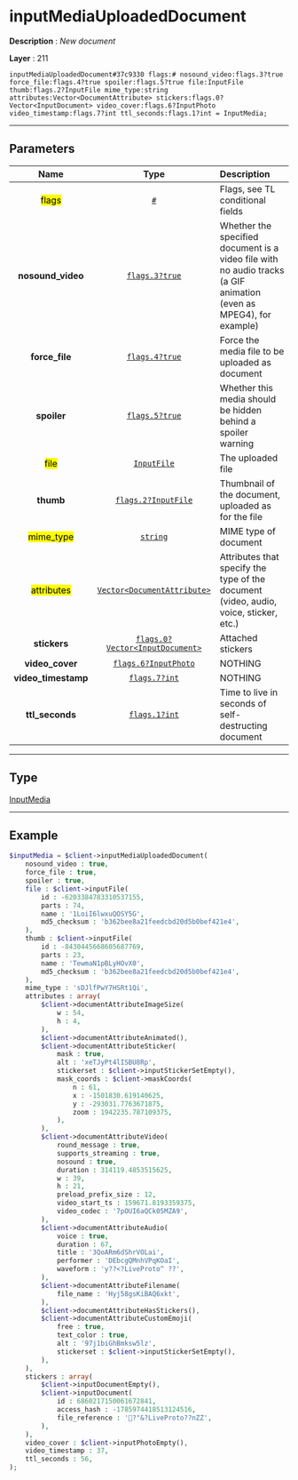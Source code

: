 # inputMediaUploadedDocument

**Description** : *New document*

**Layer** : 211

```tl
inputMediaUploadedDocument#37c9330 flags:# nosound_video:flags.3?true force_file:flags.4?true spoiler:flags.5?true file:InputFile thumb:flags.2?InputFile mime_type:string attributes:Vector<DocumentAttribute> stickers:flags.0?Vector<InputDocument> video_cover:flags.6?InputPhoto video_timestamp:flags.7?int ttl_seconds:flags.1?int = InputMedia;
```

---

## Parameters

| Name | Type | Description |
| :---: | :---: | :--- |
| <mark>flags</mark> | [`#`](type/#) | Flags, see TL conditional fields |
| **nosound_video** | [`flags.3?true`](type/true) | Whether the specified document is a video file with no audio tracks (a GIF animation (even as MPEG4), for example) |
| **force_file** | [`flags.4?true`](type/true) | Force the media file to be uploaded as document |
| **spoiler** | [`flags.5?true`](type/true) | Whether this media should be hidden behind a spoiler warning |
| <mark>file</mark> | [`InputFile`](type/InputFile) | The uploaded file |
| **thumb** | [`flags.2?InputFile`](type/InputFile) | Thumbnail of the document, uploaded as for the file |
| <mark>mime_type</mark> | [`string`](type/string) | MIME type of document |
| <mark>attributes</mark> | [`Vector<DocumentAttribute>`](type/DocumentAttribute) | Attributes that specify the type of the document (video, audio, voice, sticker, etc.) |
| **stickers** | [`flags.0?Vector<InputDocument>`](type/InputDocument) | Attached stickers |
| **video_cover** | [`flags.6?InputPhoto`](type/InputPhoto) | NOTHING |
| **video_timestamp** | [`flags.7?int`](type/int) | NOTHING |
| **ttl_seconds** | [`flags.1?int`](type/int) | Time to live in seconds of self-destructing document |

---

## Type

[InputMedia](type/InputMedia)

---

## Example

```php
$inputMedia = $client->inputMediaUploadedDocument(
	nosound_video : true,
	force_file : true,
	spoiler : true,
	file : $client->inputFile(
		id : -6203384783310537155,
		parts : 74,
		name : '1LoiI6lwxuQOSY5G',
		md5_checksum : 'b362bee8a21feedcbd20d5b0bef421e4',
	),
	thumb : $client->inputFile(
		id : -8430445668605687769,
		parts : 23,
		name : 'TewmaN1pBLyHOvX0',
		md5_checksum : 'b362bee8a21feedcbd20d5b0bef421e4',
	),
	mime_type : 'sDJlfPwY7HSRt1Qi',
	attributes : array(
		$client->documentAttributeImageSize(
			w : 54,
			h : 4,
		),
		$client->documentAttributeAnimated(),
		$client->documentAttributeSticker(
			mask : true,
			alt : 'xeTJyPt4lISBU8Rp',
			stickerset : $client->inputStickerSetEmpty(),
			mask_coords : $client->maskCoords(
				n : 61,
				x : -1501830.619140625,
				y : -293031.7763671875,
				zoom : 1942235.787109375,
			),
		),
		$client->documentAttributeVideo(
			round_message : true,
			supports_streaming : true,
			nosound : true,
			duration : 314119.4853515625,
			w : 39,
			h : 21,
			preload_prefix_size : 12,
			video_start_ts : 159671.8193359375,
			video_codec : '7pOUI6aQCk05MZA9',
		),
		$client->documentAttributeAudio(
			voice : true,
			duration : 67,
			title : '3QoARm6dShrVOLai',
			performer : 'DEbcgQMnhVPqKOaI',
			waveform : 'y??<?LiveProto^ ??',
		),
		$client->documentAttributeFilename(
			file_name : 'Hyj58gsKiBAQ6xkt',
		),
		$client->documentAttributeHasStickers(),
		$client->documentAttributeCustomEmoji(
			free : true,
			text_color : true,
			alt : '97j1biGhBmksw5lz',
			stickerset : $client->inputStickerSetEmpty(),
		),
	),
	stickers : array(
		$client->inputDocumentEmpty(),
		$client->inputDocument(
			id : 6860217150061672841,
			access_hash : -1785974418513124516,
			file_reference : '?"&?LiveProto??nZZ',
		),
	),
	video_cover : $client->inputPhotoEmpty(),
	video_timestamp : 37,
	ttl_seconds : 56,
);
```